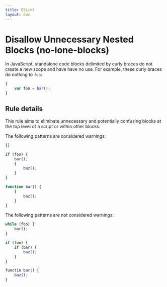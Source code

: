 ```yaml
---
title: ESLint
layout: doc
---
```

<!-- Note: No pull requests accepted for this file. See README.md in the root directory for details. -->
# Disallow Unnecessary Nested Blocks (no-lone-blocks)

In JavaScript, standalone code blocks delimited by curly braces do not create a new scope and have have no use. For example, these curly braces do nothing to `foo`:

```js
{
    var foo = bar();
}
```

## Rule details

This rule aims to eliminate unnecessary and potentially confusing blocks at the top level of a script or within other blocks.

The following patterns are considered warnings:

```js
{}

if (foo) {
    bar();
    {
        baz();
    }
}

function bar() {
    {
        baz();
    }
}
```

The following patterns are not considered warnings:

```js
while (foo) {
    bar();
}

if (foo) {
    if (bar) {
        baz();
    }
}

functin bar() {
    baz();
}
```
